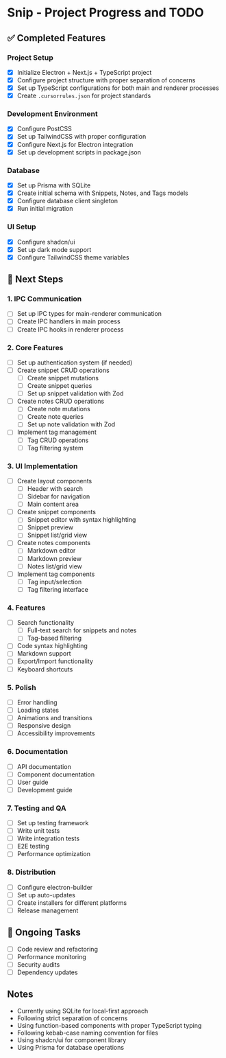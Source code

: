 # Snip - Project Progress and TODO

## ✅ Completed Features

### Project Setup
- [x] Initialize Electron + Next.js + TypeScript project
- [x] Configure project structure with proper separation of concerns
- [x] Set up TypeScript configurations for both main and renderer processes
- [x] Create `.cursorrules.json` for project standards

### Development Environment
- [x] Configure PostCSS
- [x] Set up TailwindCSS with proper configuration
- [x] Configure Next.js for Electron integration
- [x] Set up development scripts in package.json

### Database
- [x] Set up Prisma with SQLite
- [x] Create initial schema with Snippets, Notes, and Tags models
- [x] Configure database client singleton
- [x] Run initial migration

### UI Setup
- [x] Configure shadcn/ui
- [x] Set up dark mode support
- [x] Configure TailwindCSS theme variables

## 🚧 Next Steps

### 1. IPC Communication
- [ ] Set up IPC types for main-renderer communication
- [ ] Create IPC handlers in main process
- [ ] Create IPC hooks in renderer process

### 2. Core Features
- [ ] Set up authentication system (if needed)
- [ ] Create snippet CRUD operations
  - [ ] Create snippet mutations
  - [ ] Create snippet queries
  - [ ] Set up snippet validation with Zod
- [ ] Create notes CRUD operations
  - [ ] Create note mutations
  - [ ] Create note queries
  - [ ] Set up note validation with Zod
- [ ] Implement tag management
  - [ ] Tag CRUD operations
  - [ ] Tag filtering system

### 3. UI Implementation
- [ ] Create layout components
  - [ ] Header with search
  - [ ] Sidebar for navigation
  - [ ] Main content area
- [ ] Create snippet components
  - [ ] Snippet editor with syntax highlighting
  - [ ] Snippet preview
  - [ ] Snippet list/grid view
- [ ] Create notes components
  - [ ] Markdown editor
  - [ ] Markdown preview
  - [ ] Notes list/grid view
- [ ] Implement tag components
  - [ ] Tag input/selection
  - [ ] Tag filtering interface

### 4. Features
- [ ] Search functionality
  - [ ] Full-text search for snippets and notes
  - [ ] Tag-based filtering
- [ ] Code syntax highlighting
- [ ] Markdown support
- [ ] Export/Import functionality
- [ ] Keyboard shortcuts

### 5. Polish
- [ ] Error handling
- [ ] Loading states
- [ ] Animations and transitions
- [ ] Responsive design
- [ ] Accessibility improvements

### 6. Documentation
- [ ] API documentation
- [ ] Component documentation
- [ ] User guide
- [ ] Development guide

### 7. Testing and QA
- [ ] Set up testing framework
- [ ] Write unit tests
- [ ] Write integration tests
- [ ] E2E testing
- [ ] Performance optimization

### 8. Distribution
- [ ] Configure electron-builder
- [ ] Set up auto-updates
- [ ] Create installers for different platforms
- [ ] Release management

## 🔄 Ongoing Tasks
- [ ] Code review and refactoring
- [ ] Performance monitoring
- [ ] Security audits
- [ ] Dependency updates

## Notes
- Currently using SQLite for local-first approach
- Following strict separation of concerns
- Using function-based components with proper TypeScript typing
- Following kebab-case naming convention for files
- Using shadcn/ui for component library
- Using Prisma for database operations 
